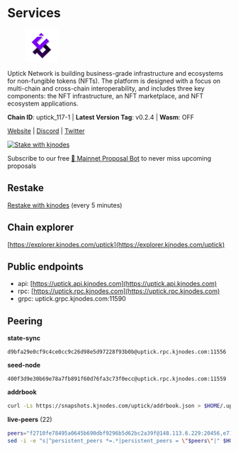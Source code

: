 # Services

<figure><img src="https://raw.githubusercontent.com/kj89/cosmos-images/main/logos/uptick.png" alt=""><figcaption></figcaption></figure>

Uptick Network is building business-grade infrastructure and  ecosystems for non-fungible tokens (NFTs). The platform is  designed with a focus on multi-chain and cross-chain interoperability,  and includes three key components: the NFT infrastructure, an NFT  marketplace, and NFT ecosystem applications.

**Chain ID**: uptick_117-1 | **Latest Version Tag**: v0.2.4 | **Wasm**: OFF

[Website](https://uptick.network) | [Discord](https://discord.gg/UzeHS7fu5H) | [Twitter](https://twitter.com/uptickproject)

[![Stake with kjnodes](https://i.ibb.co/cr44Q8j/button-stake-with-kjnodes.png)](https://restake.app/uptick/uptickvaloper1jqpaf0vgzlxvjx5meq8huweuv2nguqe20seefq)

Subscribe to our free [🤖 Mainnet Proposal Bot](https://t.me/kjnodes_proposal_bot) to never miss upcoming proposals

## Restake

[Restake with kjnodes](https://restake.app/uptick/uptickvaloper1jqpaf0vgzlxvjx5meq8huweuv2nguqe20seefq) (every 5 minutes)
## Chain explorer
[https://explorer.kjnodes.com/uptick](https://explorer.kjnodes.com/uptick)

## Public endpoints

* api: [https://uptick.api.kjnodes.com](https://uptick.api.kjnodes.com)
* rpc: [https://uptick.rpc.kjnodes.com](https://uptick.rpc.kjnodes.com)
* grpc: uptick.grpc.kjnodes.com:11590

## Peering

**state-sync**

```text
d9bfa29e0cf9c4ce0cc9c26d98e5d97228f93b0b@uptick.rpc.kjnodes.com:11556
```

**seed-node**

```text
400f3d9e30b69e78a7fb891f60d76fa3c73f0ecc@uptick.rpc.kjnodes.com:11559
```

**addrbook**
```bash
curl -Ls https://snapshots.kjnodes.com/uptick/addrbook.json > $HOME/.uptickd/config/addrbook.json
```

**live-peers** (22)
```bash
peers="f2710fe78495a0645b690dbf9296b5d62bc2a39f@148.113.6.229:20456,e71bae28852a0b603f7360ec17fe91e7f065f324@142.132.253.112:35656,e88413ee7153be8a9053165a60ad55492a8e300a@65.109.94.250:29656,90c0c03d27e5b4354bffb709d28340f2657ca1c7@138.201.121.185:26679,ea83a93c2878af90d034138fc5026218fb89d0d2@69.197.19.36:21656,4914c40a9441895f355c600f38ed94756782ab99@146.59.81.204:27856,29269b318b35005b4ac39d010cbc3c41a5ab0833@185.144.99.33:26656,d9bfa29e0cf9c4ce0cc9c26d98e5d97228f93b0b@65.109.88.38:11556,78017b785ef1f781a1f4090f9ecf4adb2b476ab9@217.197.117.53:36656,ffd85619e0baed6ad09eec1e9c1651ded8e00b3b@82.165.186.119:26656,f05733da50967e3955e11665b1901d36291dfaee@65.108.195.30:21656,755c376ec8df0c6fce6d3e28f3d9054de4fe456f@81.30.157.35:17656,d0938452e1d0fd039232c4247076634a01f601e5@83.171.249.159:31656,b45ee634889abf61c7212b03dbddb853a8a3bc09@185.48.24.112:15656,bb6aaef7667af68862ee582085c2e9dd2b568d86@54.254.135.200:26656,e213d0a9c203c45e8bf89bd2247b1ba1d2b3691b@185.239.208.131:31656,81ccbba5cba98cf89bcca74f271380b53afed4c4@154.26.130.207:27656,34d28eeb7be1b245fd64ba2df4cdf62b5eb60dd3@202.61.240.155:30001,632c2362378546ab77883077861f38405c378d06@104.194.8.68:60556,a5408575fc327823f73c153d9f89c932ac30a335@141.94.141.144:28056,c0b33353fb70d8d71dcb9c8848b3b4207bd56951@188.165.221.155:30598,f97a75fb69d3a5fe893dca7c8d238ccc0bd66a8f@94.23.23.189:6969"
sed -i -e "s|^persistent_peers *=.*|persistent_peers = \"$peers\"|" $HOME/.uptickd/config/config.toml
```
